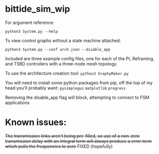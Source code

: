 # bittide_sim_wip

For argument reference:

`python3 System.py --help`

To view control graphs without a state machine attached:

`python3 System.py --conf arch.json --disable_app`

Included are three example config files, one for each of the PI, Reframing, and TSBD controllers with a three-node mesh topology.

To use the architecture creation tool:
`python3 GraphyMaker.py`


You will need to install some python packages from pip, off the top of my head you'll probably want:
`pysimplegui`
`matplotlib`
`progress`

Removing the disable_app flag will block, attempting to connect to FSM applications

# Known issues:
~~The transmission links aren't being pre-filled, so use of a non-zero transmission delay with an integral term will always produce a error term which pulls the frequencies to zero~~ FIXED (hopefully)